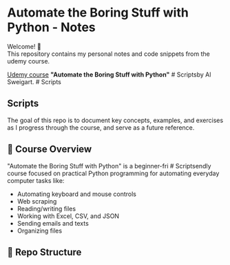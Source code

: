 # Automate the Boring Stuff with Python - Notes

Welcome! 👋  
This repository contains my personal notes and code snippets from the udemy course.

[Udemy course](https://www.udemy.com/course/automate/) **"Automate the Boring Stuff with Python"**  # Scriptsby Al Sweigart. # Scripts

## Scripts

The goal of this repo is to document key concepts, examples, and exercises as I progress through the course, and serve as a future reference.

## 📘 Course Overview

"Automate the Boring Stuff with Python" is a beginner-fri # Scriptsendly course focused on practical Python programming for automating everyday computer tasks like:

- Automating keyboard and mouse controls
- Web scraping
- Reading/writing files
- Working with Excel, CSV, and JSON
- Sending emails and texts
- Organizing files

## 📂 Repo Structure
